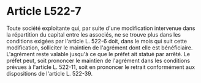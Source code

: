 # Article L522-7

Toute société exploitante qui, par suite d'une modification intervenue dans la répartition du capital entre les associés, ne se trouve plus dans les conditions exigées par l'article L. 522-6 doit, dans le mois qui suit cette modification, solliciter le maintien de l'agrément dont elle est bénéficiaire.   L'agrément reste valable jusqu'à ce que le préfet ait statué par arrêté.   Le préfet peut, soit prononcer le maintien de l'agrément dans les conditions prévues à l'article L. 522-11, soit en prononcer le retrait conformément aux dispositions de l'article L. 522-39.